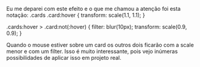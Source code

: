 Eu me deparei com este efeito e o que me chamou a atenção foi esta notação:
.cards .card:hover {
    transform: scale(1.1, 1.1);
}

.cards:hover > .card:not(:hover) {
    filter: blur(10px);
    transform: scale(0.9, 0.9);
}

Quando o mouse estiver sobre um card os outros dois ficarão com a scale menor e com um filter. Isso é muito interessante, pois vejo inúmeras possibilidades de aplicar isso em projeto real.
